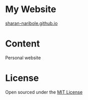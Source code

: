# My Website 

[sharan-naribole.github.io](https://sharan-naribole.github.io)

# Content

Personal website

# License

Open sourced under the [MIT License](LICENSE.md)
